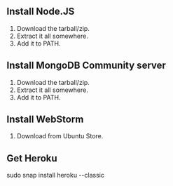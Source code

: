 ## Install Node.JS

1. Download the tarball/zip.
2. Extract it all somewhere.
3. Add it to PATH.

## Install MongoDB Community server

1. Download the tarball/zip.
2. Extract it all somewhere.
3. Add it to PATH.

## Install WebStorm

1. Download from Ubuntu Store.

## Get Heroku
sudo snap install heroku --classic
